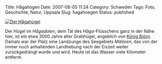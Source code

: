Title: Hågahögen
Date: 2007-08-05 11:24
Category: Schweden
Tags: Foto, Geschichte, Natur, Uppsala
Slug: hagahoegen
Status: published

[![Der
Hågahügel](/pic/hagahoglowsat_s.jpg "Der Hågahügel")](/pic/hagahoglowsat_l.jpg)

Der Hügel im *Hågadalen*, dem Tal des *Håga*-Flüsschens ganz in der Nähe
hier, ist ein etwa 3000 Jahre alter Grabhügel, angeblich von [König
Björn](http://sv.wikipedia.org/wiki/Bj%C3%B6rn_p%C3%A5_H%C3%A5ga).
Damals war der Platz eine Landzunge des Seegebiets *Mälaren*, das von
der immer noch anhaltenden Landhebung nach der Eiszeit weiter
zurückgedrängt wurde und wird. Heute ist das Wasser viele Kilometer
entfernt.

